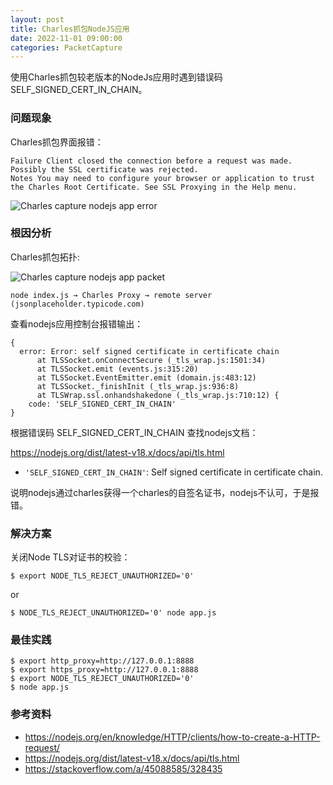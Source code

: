 ```yaml
---
layout: post
title: Charles抓包NodeJS应用
date: 2022-11-01 09:00:00
categories: PacketCapture
---
```


使用Charles抓包较老版本的NodeJs应用时遇到错误码SELF_SIGNED_CERT_IN_CHAIN。

### 问题现象

Charles抓包界面报错：

```
Failure Client closed the connection before a request was made. Possibly the SSL certificate was rejected.
Notes You may need to configure your browser or application to trust the Charles Root Certificate. See SSL Proxying in the Help menu.
```

<img src="https://gongpengjun.com/imgs/network/charles_ssl_cert_rejected.png" alt="Charles capture nodejs app error">


### 根因分析

Charles抓包拓扑:

<img src="https://gongpengjun.com/imgs/network/charles_packet_capture_nodejs_app.png" alt="Charles capture nodejs app packet">

```
node index.js → Charles Proxy → remote server (jsonplaceholder.typicode.com)
```

查看nodejs应用控制台报错输出：

```
{
  error: Error: self signed certificate in certificate chain
      at TLSSocket.onConnectSecure (_tls_wrap.js:1501:34)
      at TLSSocket.emit (events.js:315:20)
      at TLSSocket.EventEmitter.emit (domain.js:483:12)
      at TLSSocket._finishInit (_tls_wrap.js:936:8)
      at TLSWrap.ssl.onhandshakedone (_tls_wrap.js:710:12) {
    code: 'SELF_SIGNED_CERT_IN_CHAIN'
}
```

根据错误码 SELF_SIGNED_CERT_IN_CHAIN 查找nodejs文档：

https://nodejs.org/dist/latest-v18.x/docs/api/tls.html

- `'SELF_SIGNED_CERT_IN_CHAIN'`: Self signed certificate in certificate chain.

说明nodejs通过charles获得一个charles的自签名证书，nodejs不认可，于是报错。

### 解决方案

关闭Node TLS对证书的校验：

```shell
$ export NODE_TLS_REJECT_UNAUTHORIZED='0'
```

or

```shell
$ NODE_TLS_REJECT_UNAUTHORIZED='0' node app.js
```

### 最佳实践

```shell
$ export http_proxy=http://127.0.0.1:8888
$ export https_proxy=http://127.0.0.1:8888
$ export NODE_TLS_REJECT_UNAUTHORIZED='0'
$ node app.js
```


### 参考资料

- https://nodejs.org/en/knowledge/HTTP/clients/how-to-create-a-HTTP-request/
- https://nodejs.org/dist/latest-v18.x/docs/api/tls.html
- https://stackoverflow.com/a/45088585/328435
